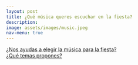```yaml
---
layout: post
title: ¿Qué música queres escuchar en la fiesta?
description:
image: assets/images/music.jpeg
nav-menu: true
---
```


<a href="https://marceydiego.flarum.cloud">
¿Nos ayudas a elegir la música para la fiesta?<br>
¿Qué temas propones?
</a>
